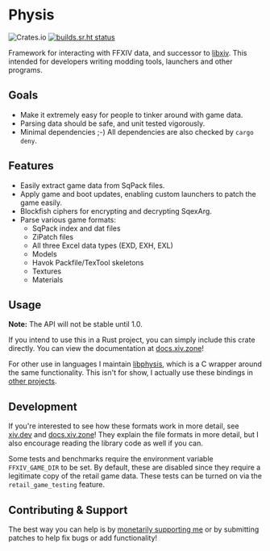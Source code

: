 # Physis

![Crates.io](https://img.shields.io/crates/v/physis)
[![builds.sr.ht status](https://builds.sr.ht/~redstrate/physis.svg)](https://builds.sr.ht/~redstrate/physis?)

Framework for interacting with FFXIV data, and successor to [libxiv](https://git.sr.ht/~redstrate/libxiv). This intended for 
developers writing modding tools, launchers and other programs.

## Goals
* Make it extremely easy for people to tinker around with game data. 
* Parsing data should be safe, and unit tested vigorously.
* Minimal dependencies ;-) All dependencies are also checked by `cargo deny`.

## Features

* Easily extract game data from SqPack files.
* Apply game and boot updates, enabling custom launchers to patch the game easily.
* Blockfish ciphers for encrypting and decrypting SqexArg.
* Parse various game formats:
  * SqPack index and dat files
  * ZiPatch files
  * All three Excel data types (EXD, EXH, EXL)
  * Models
  * Havok Packfile/TexTool skeletons
  * Textures
  * Materials

## Usage

**Note:** The API will not be stable until 1.0.

If you intend to use this in a Rust project, you can simply include this crate directly. You can view the documentation at [docs.xiv.zone](https://docs.xiv.zone/docs/physis)!

For other use in languages I maintain [libphysis](https://git.sr.ht/~redstrate/libphysis), which is a C wrapper
around the same functionality. This isn't for show, I actually use these bindings in [other projects](https://git.sr.ht/~redstrate/astra).
  
## Development

If you're interested to see how these formats work in more detail, see [xiv.dev](https://xiv.dev/) and [docs.xiv.zone](https://docs.xiv.zone)!
They explain the file formats in more detail, but I also encourage reading the library code as well if you can.

Some tests and benchmarks require the environment variable `FFXIV_GAME_DIR` to be set. By default, these are disabled
since they require a legitimate copy of the retail game data. These tests can be turned on via the `retail_game_testing`
feature.

## Contributing & Support

The best way you can help is by [monetarily supporting me](https://redstrate.com/about/) or by submitting patches to help fix bugs or add functionality!
